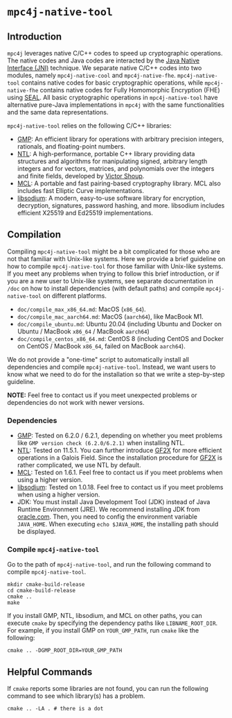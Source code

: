 # `mpc4j-native-tool`

## Introduction

`mpc4j` leverages native C/C++ codes to speed up cryptographic operations. The native codes and Java codes are interacted by the [Java Native Interface (JNI)](https://docs.oracle.com/javase/8/docs/technotes/guides/jni/) technique. We separate native C/C++ codes into two modules, namely `mpc4j-native-cool` and `mpc4j-native-fhe`. `mpc4j-native-tool` contains native codes for basic cryptographic operations, while `mpc4j-native-fhe` contains native codes for Fully Homomorphic Encryption (FHE) using [SEAL](https://github.com/microsoft/SEAL). All basic cryptographic operations in `mpc4j-native-tool` have alternative pure-Java implementations in `mpc4j` with the same functionalities and the same data representations.

`mpc4j-native-tool` relies on the following C/C++ libraries:

- [GMP](https://gmplib.org/): An efficient library for operations with arbitrary precision integers, rationals, and floating-point numbers.
- [NTL](https://libntl.org/): A high-performance, portable C++ library providing data structures and algorithms for manipulating signed, arbitrary length integers and for vectors, matrices, and polynomials over the integers and finite fields, developed by [Victor Shoup](https://shoup.net/).
- [MCL](https://github.com/herumi/mcl): A portable and fast pairing-based cryptography library. MCL also includes fast Elliptic Curve implementations. 
- [libsodium](https://doc.libsodium.org/): A modern, easy-to-use software library for encryption, decryption, signatures, password hashing, and more. libsodium includes efficient X25519 and Ed25519 implementations. 

## Compilation

Compiling `mpc4j-native-tool` might be a bit complicated for those who are not that familiar with Unix-like systems. Here we provide a brief guideline on how to compile `mpc4j-native-tool` for those familiar with Unix-like systems. If you meet any problems when trying to follow this brief introduction, or if you are a new user to Unix-like systems, see separate documentation in `/doc` on how to install dependencies (with default paths) and compile `mpc4j-native-tool` on different platforms.

- `doc/compile_max_x86_64.md`: MacOS (`x86_64`).
- `doc/compile_mac_aarch64.md`: MacOS (`aarch64`), like MacBook M1.
- `doc/compile_ubuntu.md`: Ubuntu 20.04 (including Ubuntu and Docker on Ubuntu / MacBook `x86_64` / MacBook `aarch64`)
- `doc/compile_centos_x86_64.md`: CentOS 8 (including CentOS and Docker on CentOS / MacBook `x86_64`, failed on MacBook `aarch64`).

We do not provide a "one-time" script to automatically install all dependencies and compile `mpc4j-native-tool`. Instead, we want users to know what we need to do for the installation so that we write a step-by-step guideline.

**NOTE:** Feel free to contact us if you meet unexpected problems or dependencies do not work with newer versions.

### Dependencies

- [GMP](https://gmplib.org/): Tested on 6.2.0 / 6.2.1, depending on whether you meet problems like `GMP version check (6.2.0/6.2.1)` when installing NTL.
- [NTL](https://libntl.org): Tested on 11.5.1. You can further introduce [GF2X](https://gitlab.inria.fr/gf2x/gf2x) for more efficient operations in a Galois Field. Since the installation procedure for [GF2X](https://gitlab.inria.fr/gf2x/gf2x) is rather complicated, we use NTL by default.
- [MCL](https://github.com/herumi/mcl): Tested on 1.6.1. Feel free to contact us if you meet problems when using a higher version.
- [libsodium](https://doc.libsodium.org/): Tested on 1.0.18. Feel free to contact us if you meet problems when using a higher version.
- JDK: You must install Java Development Tool (JDK) instead of Java Runtime Environment (JRE). We recommend installing JDK from [oracle.com](https://www.oracle.com/java/technologies/downloads/). Then, you need to config the environment variable `JAVA_HOME`. When executing `echo $JAVA_HOME`, the installing path should be displayed.

### Compile `mpc4j-native-tool`

Go to the path of `mpc4j-native-tool`, and run the following command to compile `mpc4j-native-tool`.

```shell
mkdir cmake-build-release
cd cmake-build-release
cmake ..
make
```

If you install GMP, NTL, libsodium, and MCL on other paths, you can execute `cmake` by specifying the dependency paths like `LIBNAME_ROOT_DIR`. For example, if you install GMP on `YOUR_GMP_PATH`, run `cmake` like the following:

```shell
cmake .. -DGMP_ROOT_DIR=YOUR_GMP_PATH
```

## Helpful Commands

If `cmake` reports some libraries are not found, you can run the following command to see which library(s) has a problem.

```shell
cmake .. -LA . # there is a dot
```
